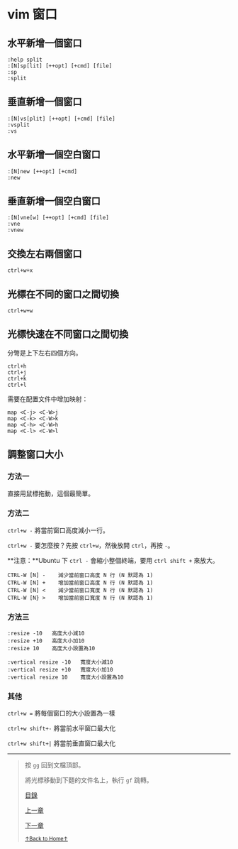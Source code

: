 # vim 窗口

## 水平新增一個窗口

```
:help split
:[N]sp[lit] [++opt] [+cmd] [file]
:sp
:split
```

## 垂直新增一個窗口

```
:[N]vs[plit] [++opt] [+cmd] [file]
:vsplit
:vs
```

## 水平新增一個空白窗口

```
:[N]new [++opt] [+cmd]
:new
```

## 垂直新增一個空白窗口

```
:[N]vne[w] [++opt] [+cmd] [file]
:vne
:vnew
```

## 交換左右兩個窗口

```
ctrl+w+x
```

## 光標在不同的窗口之間切換

```
ctrl+w+w
```

## 光標快速在不同窗口之間切換

分彆是上下左右四個方向。

```
ctrl+h
ctrl+j
ctrl+k
ctrl+l
```

需要在配置文件中增加映射：

```
map <C-j> <C-W>j
map <C-k> <C-W>k
map <C-h> <C-W>h
map <C-l> <C-W>l
```

## 調整窗口大小

### 方法一

直接用鼠標拖動，這個最簡單。

### 方法二

`ctrl+w -` 將當前窗口高度減小一行。

`ctrl+w -` 要怎麼按？先按 `ctrl+w`，然後放開 `ctrl`，再按 `-`。

**注意：**Ubuntu 下 `ctrl -` 會縮小整個終端，要用 `ctrl shift +` 來放大。

```
CTRL-W [N] -	減少當前窗口高度 N 行 (N 默認為 1)
CTRL-W [N] +	增加當前窗口高度 N 行 (N 默認為 1)
CTRL-W [N] <	減少當前窗口寬度 N 行 (N 默認為 1)
CTRL-W [N} >	增加當前窗口寬度 N 行 (N 默認為 1)
```

### 方法三

```
:resize -10   高度大小減10
:resize +10   高度大小加10
:resize 10    高度大小設置為10

:vertical resize -10   寬度大小減10
:vertical resize +10   寬度大小加10
:vertical resize 10    寬度大小設置為10
```

### 其他

`ctrl+w =` 將每個窗口的大小設置為一樣

`ctrl+w shift+-` 將當前水平窗口最大化

`ctrl+w shift+|` 將當前垂直窗口最大化

* * *

> 按 `gg` 回到文檔頂部。
>
> 將光標移動到下麵的文件名上，執行 `gf` 跳轉。
>
> [目錄](README.md)
>
> [上一章](README_vim_1.6_tab.md)
>
> [下一章](README_vim_1.8_buffer.md)
>
> <a href='https://github.com/MDGSF/MyVim'><small>↑Back to Home↑</small></a>

